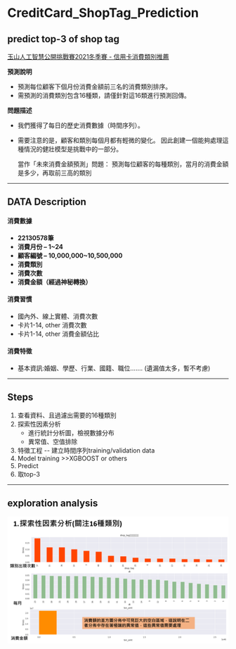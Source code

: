 # CreditCard_ShopTag_Prediction
## predict top-3 of shop tag

[玉山人工智慧公開挑戰賽2021冬季賽 - 信用卡消費類別推薦](https://tbrain.trendmicro.com.tw/Competitions/Details/18)


**預測說明**
- 預測每位顧客下個月份消費金額前三名的消費類別排序。
- 需預測的消費類別包含16種類，請僅針對這16類進行預測回傳。

**問題描述**
- 我們獲得了每日的歷史消費數據（時間序列）。
- 需要注意的是，顧客和類別每個月都有輕微的變化。 因此創建一個能夠處理這種情況的健壯模型是挑戰中的一部分。

  當作「未來消費金額預測」問題：
  預測每位顧客的每種類別，當月的消費金額是多少，再取前三高的類別

---

## DATA Description
#### 消費數據
- **22130578筆**
- **消費月份 – 1~24**
- **顧客編號 – 10,000,000~10,500,000**
- **消費類別**
- **消費次數**
- **消費金額（經過神秘轉換）**
#### 消費習慣
- 國內外、線上實體、消費次數
- 卡片1-14, other 消費次數
- 卡片1-14, other 消費金額佔比
#### 消費特徵
- 基本資訊:婚姻、學歷、行業、國籍、職位……. (遺漏值太多，暫不考慮)

---

## Steps
1. 查看資料、且過濾出需要的16種類別
2. 探索性因素分析
    - 進行統計分析圖，檢視數據分布
    - 異常值、空值排除
3. 特徵工程 -- 建立時間序列training/validation data
4. Model training >>XGBOOST or others
5. Predict
6. 取top-3

---

## exploration analysis
![](https://github.com/gumna99/CreditCard_ShopTag_Prediction/blob/master/exploration_analysis.png)
